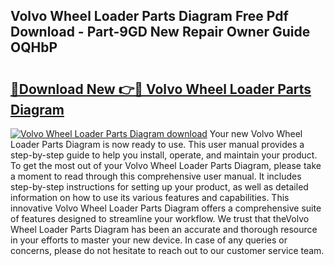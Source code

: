 ## Volvo Wheel Loader Parts Diagram Free Pdf Download - Part-9GD New Repair Owner Guide OQHbP

# <h2><a href="http://dfqzs6.blite.top/?on=Volvo+Wheel+Loader+Parts+Diagram">🔗Download New 👉🔴 Volvo Wheel Loader Parts Diagram</a></h2>

[![Volvo Wheel Loader Parts Diagram download](https://i.imgur.com/lujVjoI.png)](http://dfqzs6.blite.top/?on=Volvo+Wheel+Loader+Parts+Diagram)
Your new Volvo Wheel Loader Parts Diagram is now ready to use. This user manual provides a step-by-step guide to help you install, operate, and maintain your product. To get the most out of your Volvo Wheel Loader Parts Diagram, please take a moment to read through this comprehensive user manual. It includes step-by-step instructions for setting up your product, as well as detailed information on how to use its various features and capabilities. This innovative Volvo Wheel Loader Parts Diagram offers a comprehensive suite of features designed to streamline your workflow. We trust that theVolvo Wheel Loader Parts Diagram has been an accurate and thorough resource in your efforts to master your new device. In case of any queries or concerns, please do not hesitate to reach out to our customer service team.
